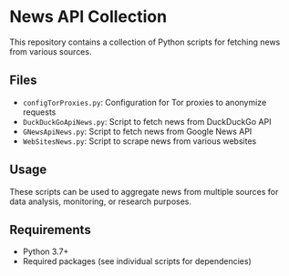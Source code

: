 # News API Collection

This repository contains a collection of Python scripts for fetching news from various sources.

## Files

- `configTorProxies.py`: Configuration for Tor proxies to anonymize requests
- `DuckDuckGoApiNews.py`: Script to fetch news from DuckDuckGo API
- `GNewsApiNews.py`: Script to fetch news from Google News API
- `WebSitesNews.py`: Script to scrape news from various websites

## Usage

These scripts can be used to aggregate news from multiple sources for data analysis, monitoring, or research purposes.

## Requirements

- Python 3.7+
- Required packages (see individual scripts for dependencies)